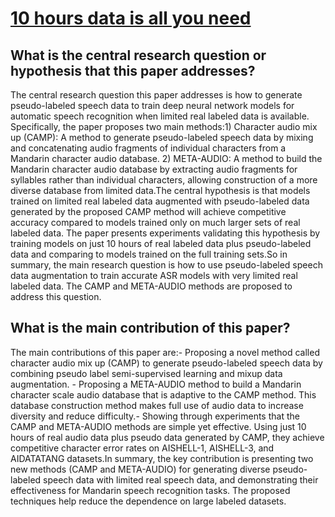 # [10 hours data is all you need](https://arxiv.org/abs/2210.13067)

## What is the central research question or hypothesis that this paper addresses?

The central research question this paper addresses is how to generate pseudo-labeled speech data to train deep neural network models for automatic speech recognition when limited real labeled data is available. Specifically, the paper proposes two main methods:1) Character audio mix up (CAMP): A method to generate pseudo-labeled speech data by mixing and concatenating audio fragments of individual characters from a Mandarin character audio database. 2) META-AUDIO: A method to build the Mandarin character audio database by extracting audio fragments for syllables rather than individual characters, allowing construction of a more diverse database from limited data.The central hypothesis is that models trained on limited real labeled data augmented with pseudo-labeled data generated by the proposed CAMP method will achieve competitive accuracy compared to models trained only on much larger sets of real labeled data. The paper presents experiments validating this hypothesis by training models on just 10 hours of real labeled data plus pseudo-labeled data and comparing to models trained on the full training sets.So in summary, the main research question is how to use pseudo-labeled speech data augmentation to train accurate ASR models with very limited real labeled data. The CAMP and META-AUDIO methods are proposed to address this question.


## What is the main contribution of this paper?

The main contributions of this paper are:- Proposing a novel method called character audio mix up (CAMP) to generate pseudo-labeled speech data by combining pseudo label semi-supervised learning and mixup data augmentation. - Proposing a META-AUDIO method to build a Mandarin character scale audio database that is adaptive to the CAMP method. This database construction method makes full use of audio data to increase diversity and reduce difficulty.- Showing through experiments that the CAMP and META-AUDIO methods are simple yet effective. Using just 10 hours of real audio data plus pseudo data generated by CAMP, they achieve competitive character error rates on AISHELL-1, AISHELL-3, and AIDATATANG datasets.In summary, the key contribution is presenting two new methods (CAMP and META-AUDIO) for generating diverse pseudo-labeled speech data with limited real speech data, and demonstrating their effectiveness for Mandarin speech recognition tasks. The proposed techniques help reduce the dependence on large labeled datasets.
